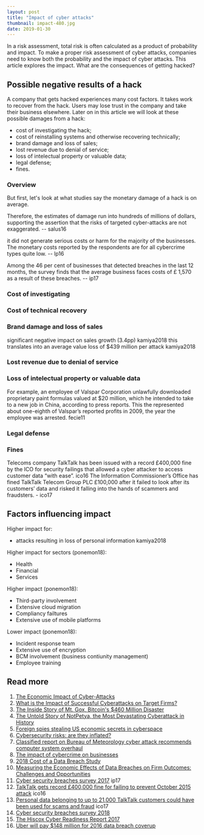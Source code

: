 ```yaml
---
layout: post
title: "Impact of cyber attacks"
thumbnail: impact-480.jpg
date: 2019-01-30
---
```


In a risk assessment, total risk is often calculated as a product of probability and impact. To make a proper risk assessment of cyber attacks, companies need to know both the probability and the impact of cyber attacks. This article explores the impact. What are the consequences of getting hacked?

<!-- photo source: https://www.jpl.nasa.gov/spaceimages/details.php?id=PIA17932 -->

## Possible negative results of a hack

A company that gets hacked experiences many cost factors. It takes work to recover from the hack. Users may lose trust in the company and take their business elsewhere. Later on in this article we will look at these possible damages from a hack:

* cost of investigating the hack;
* cost of reinstalling systems and otherwise recovering technically;
* brand damage and loss of sales;
* lost revenue due to denial of service;
* loss of intelectual property or valuable data;
* legal defense;
* fines.

### Overview

But first, let's look at what studies say the monetary damage of a hack is on average.

Therefore, the estimates of damage run into hundreds of millions of dollars, supporting the assertion that the risks of targeted cyber-attacks are not exaggerated. -- salus16

it did not generate serious costs or harm for the majority of the businesses. The 
monetary costs reported by the respondents are for all cybercrime types quite low. -- lp16

Among the 46 per cent of businesses that detected breaches in the last 12 months, the survey finds that the average business faces costs of £ 1,570 as a result of these breaches.  -- ip17

### Cost of investigating
### Cost of technical recovery
### Brand damage and loss of sales

significant negative impact on sales growth (3.4pp) kamiya2018
this translates into an average value loss of $439 million per attack kamiya2018

### Lost revenue due to denial of service
### Loss of intelectual property or valuable data

For example, an employee of Valspar Corporation unlawfully downloaded proprietary paint formulas valued at $20 million, which he intended to take to a new
job in China, according to press reports. This the represented about one-eighth of Valspar’s reported profits in 2009, the year the employee was arrested. fecie11

### Legal defense
### Fines

Telecoms company TalkTalk has been issued with a record £400,000 fine by the ICO for security failings that allowed a cyber attacker to access customer data “with ease”. ico16
The Information Commissioner’s Office has fined TalkTalk Telecom Group PLC £100,000 after it failed to look after its customers’ data and risked it falling into the hands of scammers and fraudsters. - ico17

## Factors influencing impact

Higher impact for:
* attacks resulting in loss of personal information kamiya2018

Higher impact for sectors (ponemon18):
* Health
* Financial
* Services

Higher impact (ponemon18):
* Third-party involvement
* Extensive cloud migration
* Compliancy failtures
* Extensive use of mobile platforms

Lower impact (ponemon18):
* Incident response team
* Extensive use of encryption
* BCM involvement (business contiunity management)
* Employee training

## Read more

1. [The Economic Impact of Cyber-Attacks](http://www.au.af.mil/au/awc/awcgate/crs/rl32331.pdf)
1. [What is the Impact of Successful Cyberattacks on Target Firms?](https://www.nber.org/papers/w24409)
1. [The Inside Story of Mt. Gox, Bitcoin's $460 Million Disaster](https://www.wired.com/2014/03/bitcoin-exchange/)
1. [The Untold Story of NotPetya, the Most Devastating Cyberattack in History](https://www.wired.com/story/notpetya-cyberattack-ukraine-russia-code-crashed-the-world/)
1. [Foreign spies stealing US economic secrets in cyberspace](https://www.dni.gov/files/documents/Newsroom/Reports%20and%20Pubs/20111103_report_fecie.pdf)
1. [Cybersecurity risks: are they inflated?](http://www.salusjournal.com/wp-content/uploads/sites/29/2016/05/Salus_Journal_Volume_4_Number_2_2016.pdf)
1. [Classified report on Bureau of Meteorology cyber attack recommends computer system overhaul](http://www.abc.net.au/news/2015-12-03/report-on-bom-cyber-attack-recommends-it-overhaul/6997832)
1. [The impact of cybercrime on businesses](https://www.researchgate.net/profile/Letizia_Paoli/publication/325120529_The_impact_of_cybercrime_on_businesses_A_novel_conceptual_framework_and_its_application_to_Belgium/links/5af96b1e0f7e9b026bf73418/The-impact-of-cybercrime-on-businesses-A-novel-conceptual-framework-and-its-application-to-Belgium.pdf)
1. [2018 Cost of a Data Breach Study](https://databreachcalculator.mybluemix.net/assets/2018_Global_Cost_of_a_Data_Breach_Report.pdf)
1. [Measuring the Economic Effects of Data Breaches on Firm
Outcomes: Challenges and Opportunities](https://papers.ssrn.com/sol3/papers.cfm?abstract_id=3044726)
1. [Cyber security breaches survey 2017](https://assets.publishing.service.gov.uk/government/uploads/system/uploads/attachment_data/file/609186/Cyber_Security_Breaches_Survey_2017_main_report_PUBLIC.pdf) ip17
1. [TalkTalk gets record £400,000 fine for failing to prevent October 2015 attack](https://ico.org.uk/about-the-ico/news-and-events/news-and-blogs/2016/10/talktalk-gets-record-400-000-fine-for-failing-to-prevent-october-2015-attack/) ico16
1. [Personal data belonging to up to 21,000 TalkTalk customers could have been used for scams and fraud](https://ico.org.uk/about-the-ico/news-and-events/news-and-blogs/2017/08/personal-data-belonging-to-up-to-21-000-talktalk-customers-could-have-been-used-for-scams-and-fraud/) ico17
1. [Cyber security breaches survey 2018](https://assets.publishing.service.gov.uk/government/uploads/system/uploads/attachment_data/file/702074/Cyber_Security_Breaches_Survey_2018_-_Main_Report.pdf)
1. [The Hiscox Cyber Readiness Report 2017](https://www.hiscox.co.uk/cyber-readiness-report/docs/cyber-readiness-report-2017.pdf)
1. [Uber will pay $148 million for 2016 data breach coverup](https://www.engadget.com/2018/09/26/uber-pay-148-million-2016-data-breach-coverup/)
